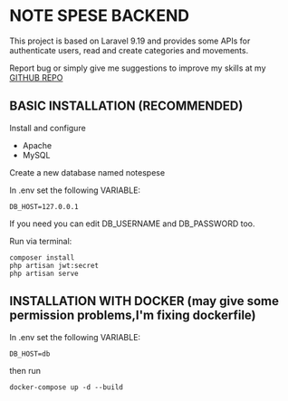 # NOTE SPESE BACKEND

This project is based on Laravel 9.19 and provides some APIs for authenticate users, read and create categories and movements.

Report bug or simply give me suggestions to improve my skills at my [GITHUB REPO](https://github.com/tommaso-cisternino/notespese_backend)

## BASIC INSTALLATION (RECOMMENDED)
Install and configure
- Apache
- MySQL

Create a new database named notespese

In .env set the following VARIABLE:

    DB_HOST=127.0.0.1  


If you need you can edit DB_USERNAME and DB_PASSWORD too.

Run via terminal:

    composer install  
	php artisan jwt:secret 
	php artisan serve  

## INSTALLATION WITH DOCKER (may give some permission problems,I'm fixing dockerfile)
In .env set the following VARIABLE:

	DB_HOST=db  
then run

	docker-compose up -d --build
